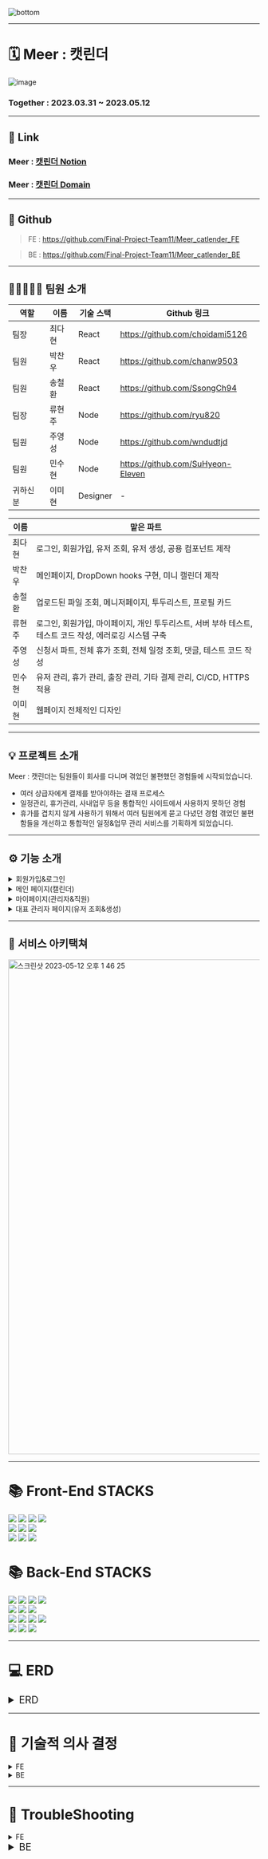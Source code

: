 ![bottom](https://github.com/Final-Project-Team11/Meer_catlender_FE/assets/124993422/c7aac152-34cd-40f2-ac32-2528b76f06c5)

---
# 🗓️ Meer : 캣린더
![image](https://github.com/Final-Project-Team11/Meer_catlender_FE/assets/124577334/eb462824-687b-485c-9223-0399ef3c82a4)

### Together : 2023.03.31 ~ 2023.05.12

---
## 🔗 Link

### Meer : [캣린더 Notion](https://magical-puppy-b7f.notion.site/Final_Project_Team11-Meer-71cb657348d24b188150a5e12df42b86)
### Meer : [캣린더 Domain](https://meercatlendar.store)
---
## 🔗  Github

> FE : https://github.com/Final-Project-Team11/Meer_catlender_FE 

> BE : https://github.com/Final-Project-Team11/Meer_catlender_BE

---

## 🙋🏼‍♀️🙋🏼 팀원 소개 


| 역할 | 이름   | 기술 스택 |  Github 링크              |
| --- | ------ | --------- | ------------------------ |
| 팀장 | 최다현 | React     |  https://github.com/choidami5126 |
| 팀원 | 박찬우 | React     |  https://github.com/chanw9503 |
| 팀원 | 송철환 | React     |  https://github.com/SsongCh94 |
| 팀장 | 류현주 | Node      |  https://github.com/ryu820 |
| 팀원 | 주영성 | Node      |  https://github.com/wndudtjd |
| 팀원 | 민수현 | Node      |  https://github.com/SuHyeon-Eleven |
| 귀하신 분 | 이미현 | Designer   | -                        |

| 이름 | 맡은 파트 |
| --- | --------- |
| 최다현 | 로그인, 회원가입, 유저 조회, 유저 생성, 공용 컴포넌트 제작 |
| 박찬우 | 메인페이지, DropDown hooks 구현, 미니 캘린더 제작 |
| 송철환 | 업로드된 파일 조회, 메니저페이지, 투두리스트, 프로필 카드 |
| 류현주 | 로그인, 회원가입, 마이페이지, 개인 투두리스트, 서버 부하 테스트, 테스트 코드 작성, 에러로깅 시스템 구축 |
| 주영성 | 신청서 파트, 전체 휴가 조회, 전체 일정 조회, 댓글, 테스트 코드 작성 |
| 민수현 | 유저 관리, 휴가 관리, 출장 관리, 기타 결제 관리, CI/CD, HTTPS적용 |
| 이미현 | 웹페이지 전체적인 디자인 |

---

## 💡 프로젝트 소개 
Meer : 캣린더는 팀원들이 회사를 다니며 겪었던 불편했던 경험들에 시작되었습니다.

- 여러 상급자에게 결제를 받아야하는 결재 프로세스
- 일정관리, 휴가관리, 사내업무 등을 통합적인 사이트에서 사용하지 못하던 경험
- 휴가를 겹치지 않게 사용하기 위해서 여러 팀원에게 묻고 다녔던 경험
겪었던 불편함들을 개선하고 통합적인 일정&업무 관리 서비스를 기획하게 되었습니다.

---

## ⚙️ 기능 소개

<details>
<summary>회원가입&로그인</summary>

- 회원가입은 `대표 관리자`만 가능합니다.
  
- 대표 관리자는 회원가입 후 좌측 상단 카트 박스에 `유저 관리`를 통해 유저 조회&생성 페이지로 이동하여 `기존 유저를 조회` 하거나 `신규 유저를 생성`할 수 있습니다.
  
- 신규 유저 생성 시 비밀번호는 아이디와 같으며, `최초 로그인 시 변경`합니다.
</details>

<details>
<summary>메인 페이지(캘린더)</summary>

- 우측 상단 `Change Icon`을 통해 `일정 ←→ 휴가 탭`을 변경할 수 있습니다.
  
- 캘린더를 `클릭, 드래그` 하여 일정, 휴가를 생성할 수 있습니다.
  
- 일정 탭에서는 `회의, 이벤트, 출장, 미팅` ****중 선택하여 작성합니다.
  
- 파일을 첨부하거나, 팀원을 멘션할 수 있습니다.
  
- 우측 상단 드롭다운을 통해 `문서류(보고서, 회의록, 결제요청서)`를 작성할 수 있습니다.
  
- 휴가 탭에서는 `휴가, 반차, 연차, 병가`를 선택하여 작성할 수 있습니다.
  
- 좌측 Todo 보드를 통해 내 업무 리스트들을 작성하고, 확인할 수 있습니다.
  
  - **(마이페이지와 연동됩니다.)**
  
- 프로필 카드의 `수정 아이콘`을 통해, 유저의 정보를 수정할 수 있습니다.
  
</details>
  
 <details>
<summary>마이페이지(관리자&직원)</summary> 

- 프로필 카드의 기능은 메인 페이지와 동일합니다.
   
- Todo 리스트의 기능은 메인 페이지와 동일합니다.
   
- 상단 미니 캘린더로 `금주의 일정을 확인`할 수 있고 클릭 시 메인 페이지로 이동합니다.
   
- 좌측 하단 내가 올린 최근 휴가의 `승인, 반려, 대기중` 상태에 따라 아이콘이 변경됩니다.

- **언급된 일정** : 내가 멘션된 일정 리스트를 볼 수 있습니다.(관리자의 경우 모든 일정에 태그 됩니다.)
   
- **보고서** : 팀내에 작성된 보고서 리스트를 볼 수 있습니다.
  - 클릭 시 상세 내용 확인이 가능합니다.
   
- **출장관련/내가 올린 결재** : 
  1. `관리자` 직원이 올린 출장 일정을 확인하고 승인/반려 합니다.
  2. `직원` 내가 올린 결재 리스트와 승인/반려 상태를 확인할 수 있습니다.
   
- 휴가 요청 : 
  1. `관리자`의 경우에만 표출 됩니다. 팀원이 올린 휴가에 대해서 승인/반려 할 수 있습니다.
   
- **회의록, 보고서** : 팀내에 작성된 회의록과 보고서 리스트를 볼 수 있습니다.
  - 클릭 시 상세 내용 확인이 가능합니다
   
- **결재요청/ 내가 올린 파일** : 
  1. `관리자`직원이 올린 결재요청을 확인하고 승인/반려 할 수 있습니다. 
  2. `직원` 팀내에 내가 올린 파일 리스트를 볼 수 있습니다.
   
  </details>

 <details>
<summary>대표 관리자 페이지(유저 조회&생성)</summary> 

- 전체 유저를 조회할 수 있고, `팀별로 필터링, 이름으로 특정 유저를 검색`할 수 있습니다.
     
- 특정 유저 클릭 시 `상세 정보를 조회`할 수 있습니다
     
- 상세 조회 중 유저의 정보를 `수정, 삭제`할 수 있습니다.
     
- 신규 유저 계정을 `생성`할 수 있습니다.
 </details>
  
---
  
## 🧩 서비스 아키택쳐

<img width="992" alt="스크린샷 2023-05-12 오후 1 46 25" src="https://github.com/Final-Project-Team11/Meer_catlender_BE/assets/70690690/1125a232-e058-45c5-80b0-167642138016">

---


<div align=left><h1>📚 Front-End STACKS</h1></div>
<div align=left> 
  <img src="https://img.shields.io/badge/typescript-3178C6?style=for-the-badge&logo=typescript&logoColor=white">
  <img src="https://img.shields.io/badge/axios-5A29E4?style=for-the-badge&logo=axios&logoColor=white">
  <img src="https://img.shields.io/badge/react-61DAFB?style=for-the-badge&logo=react&logoColor=white">
  <img src="https://img.shields.io/badge/vercel-000000?style=for-the-badge&logo=vercel&logoColor=white">
  <br>
  
  <img src="https://img.shields.io/badge/react query-FF4154?style=for-the-badge&logo=react query&logoColor=white">
  <img src="https://img.shields.io/badge/styled components-DB7093?style=for-the-badge&logo=styled components&logoColor=white">
  <img src="https://img.shields.io/badge/react hook form-EC5990?style=for-the-badge&logo=react hook form&logoColor=white">
  <br>
  
  <img src="https://img.shields.io/badge/react router-CA4245?style=for-the-badge&logo=react router&logoColor=white">
  <img src="https://img.shields.io/badge/recoil-000000?style=for-the-badge&logo=recoli&logoColor=white">
  <img src="https://img.shields.io/badge/toast ui calendar-FF6618?style=for-the-badge&logo=toast ui calendar&logoColor=white">
</div>

<div align=left><h1>📚 Back-End STACKS</h1></div>
<div align=left> 
  <img src="https://img.shields.io/badge/javascript-F7DF1E?style=for-the-badge&logo=javascript&logoColor=white">
  <img src="https://img.shields.io/badge/node.js-339933?style=for-the-badge&logo=node.js&logoColor=white">
  <img src="https://img.shields.io/badge/amazon ec2-FF9900?style=for-the-badge&logo=amazon ec2&logoColor=white">
  <img src="https://img.shields.io/badge/pm2-2B037A?style=for-the-badge&logo=pm2&logoColor=white">
  <br>
  
  <img src="https://img.shields.io/badge/json web tokens-000000?style=for-the-badge&logo=json web tokens&logoColor=white">
  <img src="https://img.shields.io/badge/sequelize-52B0E7?style=for-the-badge&logo=sequelize&logoColor=white">
  <img src="https://img.shields.io/badge/jest-C21325?style=for-the-badge&logo=jest&logoColor=white">
  <br>
  
  <img src="https://img.shields.io/badge/express-000000?style=for-the-badge&logo=express&logoColor=white">
  <img src="https://img.shields.io/badge/github actions-2088FF?style=for-the-badge&logo=github actions&logoColor=white">
  <img src="https://img.shields.io/badge/multer-F46519?style=for-the-badge&logo=multer&logoColor=white">
  <img src="https://img.shields.io/badge/amazon rds-527FFF?style=for-the-badge&logo=amazon rds&logoColor=white">
  <br>
  
  <img src="https://img.shields.io/badge/slack-4A154B?style=for-the-badge&logo=slack&logoColor=white">
  <img src="https://img.shields.io/badge/mysql-4479A1?style=for-the-badge&logo=mysql&logoColor=white">
  <img src="https://img.shields.io/badge/amazon s3-569A31?style=for-the-badge&logo=amazon s3&logoColor=white">
</div>

---

# 💻 ERD
<details>
<summary style="font-size: 20px;">ERD</summary>

![drawSQL-final-export-2023-05-05](https://github.com/Final-Project-Team11/Meer_catlender_BE/assets/70690690/0592d0d4-6398-4ece-be27-bf444222b154)
  
</details>

---

# 🧠 기술적 의사 결정
 <details>
<summary>FE</summary> 
  
  
<details>
<summary>TypeScript</summary> 
  
1. JavaScript는 모든 타입을 받을 수 있어 비교적 빠른 작업이 가능하지만, 가독성과 유지 보수 측면에서 단점이 존재
  
2. TypeScript는 JavaScript의 상위 집합 언어로, 정적 타입 검사와 코드 어시스트 기능 등을 제공하여 코드의 안정성과 가독성을 높여주는 장점을 가짐
    - TypeScript의 정적 타입 검사로 인해 코드가 더 안정적이며, 개발자들이 이해하기 쉬운 코드 작성 가능
  
3. TypeScript는 컴파일 타임에 오류를 잡을 수 있어서 런타임에 발생하는 오류를 미리 방지 가능
    - 컴파일 과정에서 발견되는 오류들로 인해 실행 전에 수정 가능하며, 런타임 오류 발생 확률 감소
  
4. TypeScript는 ES6 이상의 기능을 지원하므로 현재 수요되는 모던한 개발에 적합
    - 최신 JavaScript 기능과 함께 사용 가능하며, 더 나은 개발 경험 제공
  
5. 현재 취업 시장에서는 TypeScript 경험자에 대한 수요가 많으며, TypeScript를 경험하고 익히는 것은 취업 시장에서의 경쟁력을 높이는 데 도움이 될 것으로 예상됨
    - 기업들이 프로젝트의 안정성과 유지 보수를 위해 TypeScript를 선호하고, TypeScript에 익숙한 개발자들을 찾기 때문
  
6. TypeScript는 큰 프로젝트와 협업 시 효과적
    - 정적 타입으로 인해 프로젝트 규모가 커지거나 여러 개발자들과 협업할 때 유리함
    - 코드의 의도와 구조를 명확하게 표현하여 다른 개발자들이 이해하기 쉽게 함
  
7. TypeScript는 커뮤니티 지원이 강함
    - 많은 개발자들이 사용하고 지원하므로, 문제 해결이나 새로운 정보를 얻기 쉬움
        - 많은 라이브러리들이 TypeScript 지원을 제공하며, 타입 정의 파일이 다양하게 존재함
  
</details>
  
  
<details>
<summary>tanstack@react-query</summary> 
    
 1. 데이터 동기화 및 배경 업데이트
     - 데이터를 자동으로 동기화하고 배경에서 업데이트할 수 있습니다. 이를 통해 항상 최신 상태의 데이터를 보여줄 수 있습니다.
  
 2. 쿼리 결과 캐싱 및 공유
     - 동일한 쿼리를 여러 컴포넌트에서 사용할 때, 캐시된 결과를 자동으로 공유하여 중복 요청을 방지하고 성능을 향상시킬 수 있습니다.
  
 3. 복잡한 로딩 상태 처리 간소화
     - React Query는 로딩, 에러, 데이터 상태를 쉽게 관리할 수 있는 훅을 제공하여 복잡한 상태 처리를 간소화합니다.
  
 4. 쿼리 반복 및 자동화
     - 쿼리를 자동으로 반복하거나, 원하는 시점에 재요청할 수 있어서 사용자가 새로고침 없이 새로운 데이터를 확인할 수 있습니다.
  
 5. 데이터 패치 및 최적화
     - 데이터를 서버에서 패치한 후, 캐시를 최적화하고 관련 쿼리를 무효화하여 변경된 데이터를 반영할 수 있습니다.
  
 6. 지연 로딩 및 무한 스크롤 지원
     - React Query를 이용해 지연 로딩과 무한 스크롤 기능을 손쉽게 구현할 수 있습니다.
  
 7. 서버에서의 에러 처리
     - 서버에서 발생한 에러를 쉽게 처리할 수 있으며, 에러를 사용자에게 친절하게 전달할 수 있습니다.
  
 8. 개발자도구 지원
     - React Query Devtools 를 사용하면 쿼리와 캐시의 상태를 실시간으로 확인할 수 있어서, 문제를 파악하고 디버깅하기에 용이합니다.
     - 데브툴즈를 통해 쿼리를 강제로 리패치하거나, 캐시를 삭제하거나, 로딩 상태를 유지하며 다양한 상태를 미리 체크할 수 있습니다.
 </details>
   
 <details>
<summary>Recoil</summary> 
   
 - 기존에 React-Query만을 사용하여 데이터를 관리하고 있었습니다.
   - 그러나 **A작업에서는 B데이터의 일부분만 필요한 경우**가 있어서,각각의 쿼리를 사용하여 데이터를 불러오는 것이 번거로웠습니다.
   - 이로 인해 **전역 상태 관리를 도입하여 API 호출 비용을 절감**할 수 있다는 아이디어가 제시되었습니다.
 
 - Redux와 Recoil 중에서 선택을 고민하다가, 기술 매니저님들의 의견과 프로젝트 아키텍쳐를 고려하여 **Recoil**을 도입하기로 결정했습니다.
   - **프로젝트에서 관리해야 할 전역 데이터가 많지 않아서** Redux보다는 상대적으로 가볍고,
     공식문서가 한글화가 잘 되어 있어서 새로운 스택을 접하는 것이 용이할 것으로 판단했습니다.
     또한, 팀원 모두 Redux를 사용해 본 경험이 있어서 새로운 스택을 도입하는 것에 대한 의견 수렴이 가능했습니다.
 </details>
  
 <details>
<summary>TOAST UI CALENDAR</summary> 
     
<details>
<summary>Custom 제작 vs library 제작 비교</summary> 
  
 1. Calendar 사용에 있어서 library vs Custom 비교해보기 
  
- Library를 사용했을 때 필요사항

- [x]  라이브러리를 쓸 수 있는지?

- [x]  라이브러리가 내가 원하는데로 열리는지?

- [x]  Custom으로 CSS 변경이 되는지?

- [x]  서버와 연동해서 데이터를 주고받고 할 수 있는지?

- [x]  기존에 와이어프레임에서 디자인 한 내용이 적용 되는지?

- Custom 했을 때 필요사항

- [x]  달력의 기능을 낼 수 있는지?

- [x]  원하는 기능을 적용할 수 있는지?

- [ ]  기간내에 모든 기능을 적용할 수 있는지?(애매)

- [ ]  Library보다 더 나은 기능을 만들 수 있는지? (애매)

**※ 달력부분은 이번 프로젝트내에 있어 핵심기능이기 때문에**
        
**더 나은 서비스 제공을 위해 library를 사용할 예정**
        
 </details>

### TOAST UI CALENDAR 선정 이유
    
- 무료 및 오픈 소스 :
   “Toast UI Calendar”는 무료이면서 오픈소스 라이센스를 가지고 있어서 자유롭게 사용하고 수정 가능
   
- 다양한 확장 기능 :
   - "Toast UI Calendar"는 다양한 확장 기능을 제공하여 개발자가 쉽게 캘린더를 확장하고 커스터마이징 가능
   - 주간/월간/연간 등 다양한 뷰 모드, 드래그 앤 드롭을 통한 이벤트 이동 및 크기 조절  등의 기능을 제공
   
- 사용성
   - "Toast UI Calendar"는 사용자 친화적인 인터페이스와 직관적인 사용성을 제공
   - 쉽게 이벤트를 추가, 수정, 삭제할 수 있고, 다양한 일정을 시간대별로 표시하고 관리 가능
   
- 유연한 커스터마이징:
   - "Toast UI Calendar"는 날짜와 시간에 대한 포맷, 이벤트의 색상 및 아이콘 등을 커스터마이징
   - 디자인 요구사항에 맞게 캘린더를 변경 가능
   
- 기간내 완성도 :
   - 기간내에 Custom 제작과 libaray 사용을 고려 했을때 더 나은 방향으로 선택
   
 </details>
   <details>
<summary>Vercel</summary> 
     
- 빠른 배포 : Vercel은 글로벌 CDN(Content Delivery NetWork)을 사용하여 전 세계적으로 빠른 속도로 배포 속도로 배포 할 수 있습니다.
     
- 무료 SSL(https:) 인증서 : Vercel  무료 SSL 인증서를 제공하고 있습니다.
     
- CI/CD 지원 : Vercel은 Github과 같은 버전 관리 시스템과 통합하여 자동화된 CI/CD 를 지원합니다.
     
- 무료 호스팅 : Vercel은 매우 높은 수준의 무료 호스팅을 제공합니다.
  
- Vercel은 React로 구축된 웹사이트나 애플리케이션을 배포하고 관리하기에 이상적인 플랫폼
     
 </details>
   
<details>
<summary>React-Hook-Form</summary> 
       
- 특정 페이지들에서 Input 태그를 자주 사용하고 있는데, Commom-Component를 구축하여 사용하고, 컴포넌트를 분리해도 코드 간소화에 한계를 느껴 도입하게 되었습니다.

- 도입하면서 현재까지 얻은 이점은 다음과 같습니다.

1. **state 관리가 필요 없어졌습니다.** 이전에는 각각의 Input 태그에 대해 state를 정의하고, onChange 이벤트 핸들러를 작성하여 값을 업데이트 해주는 작업이 필요했습니다.
       React-Hook-Form을 도입 하면서 이 작업들이 필요 없어졌습니다.

2. Input 태그마다 고정적으로 사용되던 value와 onChange가 빠지면서 **Input 태그마다 코드가 2줄씩 감소하였습니다.**
       
3. **내장 함수를 통해** 유효성 검사, 필드의 값 추출 등 유용한 기능을 사용할 수 있습니다.
       이는 기존에는 각각의 Input 태그에 대해 별도로 구현해야 했던 기능이었습니다.
       또한, 추가적으로 사용 가능한 기능들이 있는지 파악하고 있습니다.
       
4. React-Hook_Form를 사용함으로서 **비제어 컴포넌트**를 다루게 되는데 이때 입력 필드의 상태를 State에 저장하지 않고
       React-Hook-Form이 내부적으로 유지함으로 입력필드가 변경되어도, State가 업데이트 되지 않아 **리렌더링을 줄일 수 있습니다.**
 </details>
</details>


<details>
<summary>BE</summary>	

<details>
<summary>express</summary>	
	
- 정해진 기간안에 기능 개발을 위해 빠르고 유연성이 높은 express를 사용하게 되었습니다.
- 미들웨어 구조를 사용하여 필요한 기능만 선택적으로 사용할 수 있어 가볍고 유연한 특징을 갖고 있습니다. 
	이를 통해 개발자는 웹 애플리케이션을 더욱 쉽게 개발하고, 필요한 기능을 자유롭게 조합하여 사용할 수 있습니다. 
	또한 Express는 간단하고 빠른 개발을 위해 필요한 다양한 기능과 구조를 제공하며, 이를 활용하여 생산성을 높일 수 있습니다.
</details>

<details>
<summary>Sequelize</summary>
	
- Sequelize는 Node.js에서 사용할 수 있는 ORM(Object-Relational Mapping) 중 하나입니다. 
	Sequelize를 사용하면 SQL 데이터베이스와 JavaScript 객체 간의 변환을 자동화할 수 있으며, PostgreSQL, MySQL, SQLite, MSSQL 등 다양한 데이터베이스를 지원합니다. 
	Sequelize는 강력한 기능과 높은 수준의 유연성을 제공하며 Promise와 async/await 패턴을 지원하여 비동기 처리를 간편하게 할 수 있습니다. 
	Sequelize는 대규모 개발자 커뮤니티가 존재하며, 많은 사용자들이 지속적으로 업데이트하고 개선하고 있습니다.
    	이를 통해 데이터베이스 쿼리 작성을 간소화하고, 코드의 가독성과 유지보수성을 높일 수 있습니다. 
</details>

	
<details>
<summary>EC2</summary>
	
- EC2는 가상 머신 인스턴스를 제공하여 다양한 운영 체제와 애플리케이션을 지원하며, 
	보안 기능, 스케일링 기능, 통합 기능 등을 제공하여 유연하고 확장성 있는 클라우드 서비스를 제공합니다. 
	특히, AWS의 다양한 서비스와 통합되어 있어 다양한 어플리케이션 아키텍처를 구축할 수 있으며, 에코시스템과 커뮤니티가 성숙하여 지원과 협업이 용이합니다.
</details>

<details>
<summary>RDS</summary>
	
- EC2로 데이터베이스 서버를 직접 관리시 설정, 패치, 백업 등의 관리 작업이 번거롭고 안정성을 보장하기 어렵습니다. 
	반면, RDS는 콘솔이나 API를 통해 쉽게 백업과 복구를 할 수 있으며 인스턴스 크기를 쉽게 조정하며 클릭 한 번으로 높은 가용성 확보할 수 있습니다.
	이러한 장점들을 통해 데이터베이스 도입 및 관리 시간과 노력을 줄여줍니다.
</details>
	

<details>
<summary>S3 / S3-bucket</summary>
	
- S3 (Simple Storage Service)은 AWS에서 제공하는 객체 스토리지 서비스로, 안정성, 확장성, 비용 효율성, 보안성, 유연성 등 다양한 용도를 제공합니다.
	S3는 데이터를 안전하게 저장하고 필요한 만큼 데이터를 저장할 수 있으며, 비용을 절감할 수 있습니다. 또한, 다양한 용도로 사용할 수 있어 유연성이 높으며,
	업계 최고 수준의 내구성을 제공하여 데이터 손실의 위험이 거의 없습니다.
</details>

<details>
<summary>MySQL</summary>
	
- MySQL은 관계형 데이터베이스로 복잡한 데이터 구조를 가진 프로젝트에 접합합니다. 
	저희의 프로젝트는 데이터 구조가 복잡하고 테이블간의 관계성이 중요해서 MySQL을 선택하게 되었습니다. 
	MySQL은 테이블 간의 관계를 효율적으로 나타내어 데이터 조작을 용이하게 하며 SQL 언어를 사용하여 데이터를 쉽게 검색하고 관리할 수 있습니다. 
</details>    

<details>
<summary>Jest</summary>
	
- Jest는 자바스크립트 코드를 테스트하기 위한 강력한 프레임워크로, 다양한 장점을 가지고 있습니다. 
	첫째, 간단한 설정만으로도 쉽게 테스트 환경을 구성할 수 있습니다. 
	둘째, 코드 커버리지 측정, 스냅샷 테스트, 모킹, 비동기 코드 테스트 등 다양한 기능을 제공합니다. 
	셋째, Facebook에서 개발하고 관리하는 프로젝트로 널리 사용되며, 다양한 커뮤니티에서 지원하고 있어서 문제 발생 시 대처하기가 쉽습니다. 
	** 넷째, 병렬로 테스트를 실행하여 실행 속도가 빠르며, 코드 변경에 대한 피드백을 빠르게 받을 수 있습니다.
	** 다섯째, 테스트 결과를 직관적으로 파악할 수 있는 기능을 제공하여 사용성이 좋습니다. 
	이전에는 여러 테스트 라이브러리를 조합해서 사용하는 번거로움이 있었지만, Jest를 사용하면 이러한 문제점을 간편하게 해결할 수 있습니다.
</details> 
	
<details>
<summary>GitHub Action</summary>
	
- 깃허브액션은 깃허브와 긴밀하게 통합되어 있어 깃허브 리포지토리에서 CI/CD 파이프라인을 구성하고 실행할 수 있으며, 
	다양한 빌드 및 배포 옵션을 제공하고 높은 확장성을 가지며 무료로 제공됩니다. 
	또한, 많은 개발자들이 사용하고 있어 다양한 템플릿 및 예제 코드가 공유되어 있어 새로운 프로젝트를 시작할 때 편리하게 활용할 수 있습니다.

</details> 

<details>
<summary>Slack Webhook</summary>	
	
- 에러 로그 확인의 불편함이 있었습니다. 
	기존 사용하던 pm2 log, winston 은 로그를 실시간으로 확인하기 어려웠고, 팀원들이 수동으로 로그를 확인해야 했기 때문에 불편하고 시간이 많이 소요되었습니다.
	이러한 기존 방식의 불편함을 개선하고자 Slack Webhook으로 알림 기능을 도입하였습니다. 
	팀원들이 실시간으로 에러 알림을 받을 수 있게 함으로써, 문제 상황을 즉시 인지하고 빠르게 원인을 파악할 수 있게되었고. 
	발생한 이슈에 대해 신속하게 대응할 수 있어 개발 및 유지보수 과정에서 시간과 노력을 절약할 수 있게 되었습니다.
	
</details> 	
</details>

---

# 🔫  TroubleShooting

<details>
<summary>FE</summary>	

<details>
<summary>이벤트 버블링</summary>		
	
<aside>
	    
## 💡 문제 인식
    
- 모달을 띄운 뒤, 모달 내부의 닫기 버튼이나 모달의 백그라운드를 누르면 모달이 닫히게 closeModal 함수를 등록해주었는데, 모달이 닫히지 않음.
- 아래는 문제의 코드. closeModal 함수가 modal을 닫게하는 기능을 하고, 백그라운드와 닫기 버튼에 함수를 등록하였지만 동작안함.
- code(문제가 발생한 곳)
            
```tsx
    return (
       <UI.StUploadedFileBlock key={file.eventId} onClick={modalOpenHandler}> // modal 내에서 click 이벤트 발생시, 해당위치의 click 이벤트도 발생
            {modalOpen && (
            	<Modal closeModal={closeModal}>
            	<UploadedDetail
            		 data={data}
            		 isLoading={isLoading}
            		 type={type}
            		 closeModal={closeModal}
            	/>
            	</Modal>
            	)}
                <UI.StNameDateBlock>
                    <UI.StContentSpan>😵‍💫 | {file.userName}</UI.StContentSpan>
                    UI.StDateSpan className="date"> {file.enrollDay}</UI.StDateSpan>
                    </UI.StNameDateBlock>
                    <UI.StContentSpan>📎 | {file.fileName}</UI.StContentSpan>
               </UI.StUploadedFileBlock>
    );
```
            
- Modal Open/Close 관련 코드
	1. `closeModal`, `Modal` 나오는 조건
                
 ```tsx
    const closeModal = () => {
    setModalOpen(false);
    console.log('test');
    };
                
    {modalOpen && (
          <Modal closeModal={closeModal}>
          <UploadedDetail
                data={data}
                isLoading={isLoading}
                type={type}
                closeModal={closeModal}
           />
           </Modal>
    )}
 ```
                
            
 2. `Modal` 컴포넌트내에서  백그라운드 클릭 시 `closeModal()` 호출
            
 ```tsx
    <StModalBackground
          background={background}
          onClick={() => closeModal()}
    ></StModalBackground>
 ```
            
 - `Modal` 은 `UploadedDetail` 을 `children`으로 받아서 모달에서 보여준다.
 - `UploadedDetail`에서 `props`로 `closeModal`을 받아서 `button` 의 `onClick`에 넣어주었다.
	    
 </aside>
    
---	
	
 <aside>  
	 
 ## 🚫 문제 분석
    
 - Modal의 Open/Close 관련된 내용에 Log를 찍어 전반적인 흐름 파악
	 - **closeModal**에 **console.log**(’test’) 를 넣어줘서, closeModal이 실행된다면 콘솔에서 확인할 수 있게 세팅했다.
 - 문제가 되는 부분 분석
	 - `onMouseClick()`(백그라운트 클릭)으로 인한 `closeModal` 시 정상 작동 확인
	 - `button` 으로 인한 `closeModal()` 시, `modalOpen` `State` 값이 변경되지 않아, `Modal`이 `Close` 되지 않는 현상 파악
	 - 실제적으로 `button`으로 `Click`으로 `closeModal()`을 해서 `State`의 변화를 일으켰지만, **부모**에 있는 `onClick()`이 실행되서
	 `closeModal()`이 재호출되 `State` 값이 안바뀐것처럼 보이는 문제 발견
 </aside>
    
---
	
 <aside>
	 
 ## ⚙ 시도
    
 - closeModal을 실행시키는 이벤트를 onClick이 아닌 onMouseDown 으로 바꿔봄
	 - closeModal이 실행되고, setModalOpen(false)도 실행되며 모달이 정상적으로 닫힘.
        
 - onClick 시, 왜 부모에 있는 Click 이벤트가 작동하는지에 대한 원인파악
	 - 이벤트 버블링 분석
 </aside>
   
---
	
<aside>
	
## 🛠 해결
	
이벤트 버블링 - Event Bubbling
   
이벤트 버블링은 특정 화면 요소에서 이벤트가 발생했을 때 해당 이벤트가 더 상위의 화면 요소들로 전달되어 가는 특성을 의미한다.
    
![https://user-images.githubusercontent.com/122278657/233428841-b58f5dc6-1aa2-4fce-9b70-4a3e3cbb3c4f.png](https://user-images.githubusercontent.com/122278657/233428841-b58f5dc6-1aa2-4fce-9b70-4a3e3cbb3c4f.png)
    
해결 코드 1
    
    - `stopPropagation()` 메서드로 이벤트의 전파를 방지한다.
    
    ```jsx
    const closeModal = (event) => {
    event.stopPropagation(); //stopPropagation()을 사용해 버블링 방지 
    setModalOpen(false);
    };
    ```
    
    해결 코드 2
    
    - `Modal` 은 `StUploadedFileBlock` 안에 들어가 있을 필요가 없으니 따로 빼준다.
    - 더이상 `StUploadedFileBlock`는 `Modal`의 상위태그가 아니기 때문에 이벤트 전파가 일어나지 않는다.
    
    ```tsx
    return (
          <UI.StUploadedFileBlock key={file.eventId} onClick={modalOpenHandler}>
            <UI.StNameDateBlock>
              <UI.StContentSpan>😵‍💫 | {file.userName}</UI.StContentSpan>
              <UI.StDateSpan className="date"> {file.enrollDay}</UI.StDateSpan>
            </UI.StNameDateBlock>
            <UI.StContentSpan>📎 | {file.fileName}</UI.StContentSpan>
          </UI.StUploadedFileBlock>
    		{modalOpen && (
            <Modal closeModal={closeModal}>
              <UploadedDetail
                data={data}
                isLoading={isLoading}
                type={type}
                closeModal={closeModal}
    	        />
            </Modal>
          )}
      );
    ```
    
    </aside>
    
---	
	    
## ❓ 궁금했던 부분
<aside>
'useEffect`로 `modalOpen state`가 바뀔 시 상태값을 `Log`로 찍었는데,  상태변화 (false→true→false) 가 찍혀야 되지않나?
    
    답 :
     `setState`는 비동기 함수이기 때문에 `state`의 변화는 렌더링이 일어난 이후에 바뀌게 된다. 현재 상황은 렌더링 되기전에 일어나는 상황이기 때문에, `state`상태 변화는 버블링의 마지막 부분인
    `true` 값이 되는것이고 `useEffect`는 상태값이 변화가 일어나지 않아 `Log`가 남지 않았다. 
    
    `button 에서 onClick 이벤트 발생` → `콘솔에 ‘test’ 출력` → `상위 div로 onClick 이벤트 전달, 동작` → 
    `button의 onClick이벤트인 closeModal이 비동기로 동작` → `상위 div의 openModal도 비동기로 동작` → `비동기로 실행된 결과값인 true만 돌아오게됨.`
    
    - modalOpen 의 상태 업데이트가 일어나기 전에 비동기로 false로 만들고 다시 true로 만들어서 내보냈으니 true인 결과만 보게 된다.
</aside>

</details>
   
	
<details>
<summary>onClick이벤트와 onMouseDown이벤트, onBlur이벤트</summary>	
	
<aside>
	
## 💡 문제 인식
    
- **조건**
	- `todo 탭`에서 `category`, `todo` 를 추가하기 위해서 `+` 버튼을 누르면 `input`이 생긴다.
        - `input`에 내용물이 있을 때 `+` 버튼을 누르면 `input`의 내용이 `category` 또는 `todo`에 저장된다.
        - `input`에서 `focus`가 사라질 시 `input`은 사라져야 한다.
- **문제**
        - `input`이 열려있을 때 `+` 버튼을 누르면 `input`이 닫혔다가 곧바로 다시 열린다.
- 코드

 ```tsx
       const categoryPlusHandler = () => {
        // input이 닫혀있다면 열림
        if (openCategoryInput === false) {
             setOpenCategoryInput(true);
             console.log('열렸다');
           }
       // 인풋이 열려있고, input이 비어있지 않다면 post 동작, input 비움
        else if (openCategoryInput && categoryState.length !== 0) {
            setCategoryState('');
            setOpenCategoryInput(false);
            console.log('닫히냐?');
          }
       // 인풋이 열려있지만, 비어있다면 인풋 닫음
       else {
      setOpenCategoryInput(false);
      console.log('닫혀라');
    }
   };
 ```
        
```tsx
// 인풋에서 포커스 사라지면 input 닫힘
    const blurHandler = () => {
      setValue('');
      console.log('블러');
      inputHandler(false);
   };
        
    return (
     <UI.StCategoryInputBlock>
     <UI.StCircleBlock />
     <UI.StCategoryInput
          ref={inputRef}
          type="text"
          maxLength={10}
          value={value}
          onChange={onChange}
          onKeyPress={handleKeyPress}
          onBlur={blurHandler}
     />
     </UI.StCategoryInputBlock>
  );
 ```
        
</aside>

---
	
<aside>
	
## 🚫 시도, 문제 원인
    
- 시도
        - `input`을 열고 닫는 `state`를 콘솔로 찍어보니, `input`이 열려있을 때 `+` 버튼을 누르면 `false`가 되며 `‘블러’` 가 찍히고, 곧바로 다시 `true`가 되며 `'열렸다'`가 찍히는걸 볼 수 있었다.
- 문제 원인
        - 콘솔을 찍힌걸 보면 `blurHandler`가 먼저 발동해서 `input`을 닫고, 그 뒤 `onClick`이 발동하며 `input`이 닫혀있으니 다시 열어버린 걸 볼 수 있다.
</aside>

---
	
<aside>
	
## 🛠 해결
    
- `onClick`으로 등록되어있던 `+` 버튼의 기능을 `onMouseDown` 으로 바꿔주었다.
        
`<UI.StPlusSpan *onMouseDown*={clickFn}>+</UI.StPlusSpan>`
        
</aside>

---
	
<aside>
	
## ❗ 알게 된 점
    
 ### `onBlur` 이벤트와 `onClick`이벤트, `mousedown`, `mouseup` 이벤트
    
- **onBlur**
	- `onBlur` 이벤트는 어떠한 요소가 `focus` 를 잃을 때 발동한다. 마우스를 클릭하든 탭을 누르든 `focus`만 잃으면 그 순간 바로 발동한다.
- **onClick**
        - `onClick` 이벤트는 `mousedown` 이벤트와 `mouseup` 이벤트를 합친 이벤트의 형태로, `onClick` 이벤트가 적용된 요소의 위에서 마우스를 누르는 것과 떼는 것이 이루어 져야 발동하는 이벤트이다.
- **mousedown**
        - `mousedown` 이벤트가 등록된 요소의 위에서 마우스를 누르면 발동하는 이벤트. 드래그 앤 드롭, 마우스 상호작용 추적 기능을 위해 이용되는 경우가 많으며, 마우스를 떼는것에 대한 조건은 없다.
- **mouseup**
        - `mouseup` 이벤트가 등록된 요소 위에서 커서를 떼기만 하면 될 것 같지만, 아니다.
        - `onClick`과 같이 요소 위에서 마우스를 누르고, 떼는 동작을 해야한다.
        - 다른 위치에서 클릭을 하고, 클릭을 유지한 상태에서 `mouseup` 이벤트가 등록된 요소에 커서를 위치시키고 마우스를 떼도 `mouseup` 이벤트는 발생하지 않는다.
        - 드래그 앤 드롭 기능등을 이용할 때 `mousedown` 이벤트와 함께 사용한다.
</aside>

---
	
<aside>
	
## 👍 배운 점
    
## `mousedown` 이벤트는 `onBlur` 이벤트보다 우선순위를 가진다.
    
- `onBlur` 이벤트는 `focus`가 사라지는 순간에 동작한다.
- `focus`가 사라지는 이유는 마우스가 클릭되었기 때문이다.
- 위와 같은 인과관계를 볼 때 `mousedown` 이벤트는 `onBlur` 이벤트보다 우선순위를 가지게된다.
    
## `onClick` 이벤트의 발생 시점
    
- `onClick` 이벤트는 `mousedown` 과 `mouseup` 이벤트의 조합이다.
- 따라서 한 요소에 세 개의 이벤트가 모두 등록되어 있다면 `mousedown` → `mouseup` → `onClick` 순으로 이벤트가 동작한다.
	
</aside>
</details>

<details>
<summary>DropDown hooks 구현하기</summary>
   
## DropDown hooks 만들기

---
	
<aside>
	
## 💡 문제 인식
    
- DropDown hooks 사용시 발생하는 문제
	
1. DropDown 사용 중, 화면을 움직이면 DropDown 위치가 변경된다.

2. DropDown 사용 중, 화면을 확대 축소하게 되면 DropDown 위치가 변경된다.

3. scroll에 따른 DropDown 위치 변경

4. Modal 창에서 DropDown, 사용 시, DropDown이 보이지 않는다.

5. DropDown이 브라우저 범위를 벗어나게 된다면 list가 보이지 않는다.

6. DropDown position값은 어떻게 설정할것인가?
	
</aside>
 
---
	
<aside>
	
## 🚫 문제 분석
	
- 브라우저의 변경에 따라 DropDown이 왜 변경되는지 확인
        - DropDown은 `position`을 `absolute` 로 사용중이기 때문에 브라우저가 변경될 때 마다 position 정보를 update 해줘야됨.
	
- Modal 창에서 DropDown 안뜨는 이유 확인
        - Modal 생성 방식 분석
        - 현재 Modal은 `position` 을 `fixed` 로 사용하고 있고 `z-index`를 `1500`을 주고 있는 상태
        - DropDown은 `position` 을 `absolute` 를 쓰고 있지만, `z-index` 값이 없기 때문에 현재는 Modal 창 뒤쪽으로 나타나고 있는 상황
        
- DropDown이 브라우저 범위를 벗어나는 문제
        - DropDown에게 position 정보를 넘겨 줄때, 브라우저의 높이값을 고려하지 않고 주었기 때문에 브라우저 범위를 벗어나게 됨
        - DropDown이 브라우저 범위를 벗어나게 될 상황에 대한 예외처리 필요
	
- DropDown position 문제
        - useRef를 사용해 내가 DropDown으로 사용할 Dom 요소에 접근해서 해당 요소의 position 값을 불러온다.
        - 값은 2가지를 가져올 것이고, input창을 감싸고있는 div 태그와 li 태그를 감싸고 있는 ul태그를 가져온다.
	
</aside>
    
---
	
<aside>
	
## ⚙ 시도한 것
    
- 브라우저의 상대좌표 / 절대좌표 구하는 방법 알아보기
	- 상대좌표 / 절대좌표
            > **screent 객체 화면 크기 구하기**
            > 
            
            screen.width : 화면(모니터 해상도)의 너비
            
            screen.availWidth : 모니터 화면의 작업 표시줄을 제외한 너비
            
            screen.height : 화면(모니터 해상도)의 높이
            
            screen.availHeight : 모니터 화면의 작업 표시줄을 제외한 높이
            
            > **브라우저 크기 구하기**
            > 
            
            브라우저 크기를 구하고 싶은 경우
            
            //실제 사용하는 브라우저 안쪽 너비
            
            document.body.offsetWidth: 이속성은 요소의 가장 바깥쪽 경계를 포함한 크기를 나타내며, 즉, 요소의 테두리(border), 패딩(padding), 스크롤바 등의 크기를 모두 포함.
            
            document.body.scrollWidth : 스크롤바를 포함한 콘텐츠의 실제 가로 크기. 즉, 화면에 보이지 않는 부분까지 모두 포함한 전체 너비
            
            document.body.clientWidth : 내부 콘텐츠의 영역의 너비를 나타내는 속성입니다. 이 속성은, 요소의 내부 콘텐츠 영역에서 스크롤바와 패딩을 제외한 실제 가로 길이를 나타내며, 즉, 스크롤바를 제외한 너비
            
            > **HTML5 표준**
            > 
            
            window.outerWidth  : 브라우저 창의 너비
            
            window.innerWidth  : 브라우저 두께를 제외한 너비
            
            window.outerHeight  *:* 브라우저 창의 높이
            
            window.innerHeight : **브라우저 두께를 제외한 높이
            
    
- 코드 분석 & 문제 접근
    
```tsx
    useEffect(() => {
        //input 태그를 감싸는 div
        const { current } = divRef;
    
        //팀목록을 li를 감싸고 있는 UI
        const ulCurrent = ulRef.current;
    
        if (current !== null && ulCurrent !== null) {
          const { top, left, height, width } = current.getBoundingClientRect();
          const absoluteTop = window.pageYOffset + current.getBoundingClientRect().top;
          const absoluteLeft = window.pageXOffset + current.getBoundingClientRect().left;
    
          //브라우저 전체 높이값보다 input을 감싸고 있는 div 태그 + UI 높이값보다 클때, UL 태그를 위로 올리기
          if (top + height + ulCurrent.getBoundingClientRect().height > window.innerHeight) {
            const ulHeight = ulCurrent.getBoundingClientRect().height;
            const newTop = absoluteTop - height - ulHeight;
            setInputPosition({ top: newTop, left: absoluteLeft, height, width });
          } else {
            setInputPosition({ top: absoluteTop, left: absoluteLeft, height, width });
          }
        }
      }, [isOpen, width]);
 ```
    
 1. 화면에 넘어갔냐 안넘어갔냐를 판별할 조건 필요.
 2. 화면이 넘어갔다면, DropList를 위로 펼쳐야됨.(가로로 펼치는경우는 못봤음)
 3. 넘어가지 않는다면, 그대로 아래로 내려오게 해야된다.
 4. 화면에서 좌측 스크롤이 있을 경우도 있으니, 좌측 스크롤을 고려해서 left를 설정한다.
 </aside>
 
---
	
 <aside>
	 
 ## 🛠 해결
    
### 1️⃣ 브라우저 크기 변경에 따른 DropDown position 값 reset 
    
### 해결 코드 
    
```tsx
    const [width, setWidth] = useState(window.innerWidth);
    
      const resizeHandler = () => {
        setWidth(window.innerWidth);
      };
    
      useEffect(() => {
        window.addEventListener('resize', resizeHandler);
    
        return () => {
          //cleanUp
          window.removeEventListener('resize', resizeHandler);
        };
      }, []);
    
    useEffect(() => {
    ...
    }, [isOpen, width]);
 ```
    
 1. addEventListener()를 통해서 ‘resize’ 크기 변화를 감지한다. 
 2. 변화값을 useState에 넣는다.
 3. useState값을 position 값을 세팅해주는 useEffect dependency array에 넣어서
 값 변경에 따라 position 값을 reset 해주도록 한다. 
    
 ### 2️⃣ scroll을 고려한 DropDown position 값 설정하기 
    
 ```tsx
    const { top, left, height, width } = current.getBoundingClientRect();
    const absoluteTop = window.pageYOffset + current.getBoundingClientRect().top;
    const absoluteLeft = window.pageXOffset + current.getBoundingClientRect().left;
 ```
    
 1. 스크롤 x, y 로 2가지 경우가 생길 수 있다는 것을 인지한다.
 2. 스크롤 변화값에 따른 좌표값을 `window.pageYOffset` 로 불러온다.
 3. 내가 기준이 잡은 좌표 top 값과 left 값에 scroll에 따른 offset값을 더해준다. 
    
 ### 3️⃣ Modal 창에서 DropDown, 사용 시, DropDown이 보이지 않는다.
	 DropDown에서 Ul태그의 z-index 값을 2000 으로 설정함으로써, Modal 보다 높게 설정한다.
    
 ### 4️⃣ DropDown이 브라우저 범위를 벗어나게 된다면 list가 보이지 않는다. 
    1. 브라우저의 범위를 벗어났을 때 예외처리를 생각한다.
    - 브라우저의 범위를 벗어나게 되면 DropDown 된 List를 기준 div의 아래가 아닌 위로 나타나게 한다.
    - 계산 방식은, 현재 브라우저의 높이값을 구한 뒤, 기준 div의 top + height 값에 list의 height 값을 
    더 했을 때, 브라우저의 높이값보다 큰지를 확인하는 조건을 형성한다.
    
 ```tsx
    if (top + height + ulCurrent.getBoundingClientRect().height > window.innerHeight
 ```
    
 - 조건이 true 일 경우
    
 ```tsx
     const ulHeight = ulCurrent.getBoundingClientRect().height;
     const newTop = absoluteTop - height - ulHeight;
     setInputPosition({ top: newTop, left: absoluteLeft, height, width });
 ```
    
    조건이 true가 된다면, list가 기준 div의 아래가 아닌 위로 나타나게 해야되기 때문에 기준 top 값에서
    높이값과 list의 높이값을 빼줌으로써  위로 나타나게 한다.
    
 - 조건이 false 일 경우
    
 ```tsx
    setInputPosition({ top: absoluteTop, left: absoluteLeft, height, width });
 ```
    
 ### 5️⃣ DropDown position값은 어떻게 설정할것인가
    
 ```tsx
    const [divRef, ulRef, setIsOpen, isOpen, inputPosition] = useDropDown();
    
    ... 
    
    <styles.StInputBlock ref={divRef}>
            {tagList?.map(item => {
              return (
                <styles.StTagBlock key={item}>
                  <styles.StProfileBlock>
                    <styles.StImageBlock />
                    {item}
                  </styles.StProfileBlock>
                  {props.disable === false && (
                    <styles.StDeleteBlock id={item} onClick={deleteClickHandler}>
                      x
                    </styles.StDeleteBlock>
                  )}
                </styles.StTagBlock>
              );
            })}
            <styles.StInput
              onMouseDown={mouseDownHandler}
              onKeyPress={onInputKeyDownHandler}
              value={inputValue}
              onChange={e => setInputValue(e.target.value)}
              disabled={props.disable}
            />
          </styles.StInputBlock>
  ```
    
  기준이 되는 div태그의 DOM 요소에 접근할 수 있게 Ref값을 설정해 주고, 
    
  list가 되는 ul태그도 ref값을 설정해준다. 
    
  ```tsx
    //item list 값이 바뀔때마다, 위치를 재확인한다.
      //포탈은 position을 이용하기 때문에 위치 정보값이 필요하다.
      // getBoundingClientRect은 해당 요소의 상태좌표값을 가져오고,
      // 절대 좌표를 얻기 위해서는 window.pageYOffset을 더해주어야 한다.
      useEffect(() => {
        //input 태그를 감싸는 div
        const { current } = divRef;
    
        //팀목록을 li를 감싸고 있는 UI
        const ulCurrent = ulRef.current;
    
        if (current !== null && ulCurrent !== null) {
          const { top, left, height, width } = current.getBoundingClientRect();
          const absoluteTop = window.pageYOffset + current.getBoundingClientRect().top;
          const absoluteLeft = window.pageXOffset + current.getBoundingClientRect().left;
    
          //브라우저 전체 높이값보다 input을 감싸고 있는 div 태그 + UI 높이값보다 클때, UL 태그를 위로 올리기
          if (top + height + ulCurrent.getBoundingClientRect().height > window.innerHeight) {
            const ulHeight = ulCurrent.getBoundingClientRect().height;
            const newTop = absoluteTop - height - ulHeight;
            setInputPosition({ top: newTop, left: absoluteLeft, height, width });
          } else {
            setInputPosition({ top: absoluteTop, left: absoluteLeft, height, width });
          }
        }
      }, [isOpen, width]);
  ```
    
  그다음 Ref로 설정한 요소들의 `top`,`left`,`width`,`height` 값을 가져와 `position` 값을 setting 해준 뒤 그 값을 `return` 해준다.
    
  </aside>
	 
 ---
	 
<aside>
	    
## ❓ 궁금했던 부분 
    
     ****현재 문제가 되고 있는 것이, `ul`태그의 `dom` 요소에 접근해서 `getBoundingClientRect()` 메서드를 통해 `ul` 태그의 높이값을 불러오고 있는데,  ****초기 태그의 높이값과 그 이후의 높이값이 다른 문제가 생겼다. 초기값의 높이값이 ul태그의 높이값만을 포함하고있는 것이 아닌, div태그와의 거리값도 포함이 되어 있어서, 
    
     list가 브라우저를 벗어났을때, 즉 위로 열리게 되면 문제가 생긴다.
    
    문제는 해결방안을 찾고 있고, 해결하는 즉시 내용을 공유할 예정이다.
    
    </aside>
	    
 </details>

<details>
<summary>비밀번호 입력에 따른 비밀번호 확인의 유효성</summary>

---
	
### ❗ 문제 인식
    
![image](https://github.com/Final-Project-Team11/Meer_catlender_FE/assets/124577334/d7af8a02-d70e-4bf2-badf-99757f2753ca)
    
비밀번호 확인을 먼저 입력하고, 비밀번호 입력 시
일치하는 값을 비밀번호에 입력했음에도,
비밀번호 확인의 유효성 메세지가 사라지지 않는 문제가 발생함
    
---
	
### ❓ 원인
    
```tsx
    const password = watch('password');
    
    ****(...)****
    
    <CustomLabel>
            <Wrapper_Row>
              비밀번호 확인&nbsp;<span style={{ color: `${COLOR.POINT_C}` }}>*</span>
            </Wrapper_Row>
            <CustomInput
              inputType="signup"
              type="password"
              placeholder="비밀번호를 한 번 더 입력해주세요."
              {...register('confirmPassword', {
                required: '비밀번호 확인을 진행해주세요',
                validate: value => value === password || '비밀번호가 일치하지 않습니다',
              })}
            />
          </CustomLabel>
          {errors.confirmPassword && <ErrorP>{errors.confirmPassword.message}</ErrorP>}
 ```
    
[**React-Hook-Form 라이브러리를 사용중]**
순서대로 비밀번호 > 비밀번호 확인 입력 시는 문제가 없지만,
비밀번호 확인을 먼저 입력 시 해당 칸의 `입력된 값의 유효성 검사가 진행`되는데
이때는 비밀번호 입력란이 비어 있음으로 `false로 종결`된다.
그 후 비밀번호 입력란을 기입해도, 이미 유효성 검사는 종결되었기에,
동일한 값을 입력해도 에러 메세지는 사라지지 않는 것

---
	    
### 🔧 해결방안
    
비밀번호의 값의 변경에 따라 액션을 취해,
비밀번호 확인의 유효성 검사를 재진행 하도록 로직 수정이 필요
    
---
    
1. 비밀번호 Input이 변경되면 비밀번호 확인 Input 초기화
    
```tsx
    const password = watch('password');
    
    const resetPasswordCheck = () => {
          setValue('confirmPassword', '')
    }
     useEffect(()=> {
          resetPasswordCheck()
    },[password])
```
    
    추적하고 있던 비밀번호 값을, useEffect의 의존성 배열에 넣어,
    값이 변동될 때마다, 비밀번호 확인 Input을 초기화 한다.
    이때, 한 번의 타자마다, 리셋 함수를 계속 호출함으로 디바운싱을 사용하여,
    
```tsx
    const useDebouncedEffect = (effect: () => void, delay: number, deps: string[]) => {
        const callback = React.useRef<() => void>();
        useEffect(() => {
          callback.current = effect;
        }, [effect]);
    
        useEffect(() => {
          const handler = setTimeout(() => {
            callback.current && callback.current();
          }, delay);
    
          return () => {
            clearTimeout(handler);
          };
        }, [...deps, delay]);
      };
    
      useDebouncedEffect(resetPasswordCheck , 300, [password]);
 ```
    
 비밀번호 Input의 입력이 종료 되었을 때 설정 딜레이 후
 비밀번호 확인 Input을 리셋한다.
 하지만 비밀번호 확인 Input을 리셋하는 것이 UX를 저하시킨다고 판단되었다.
    
 ---
    
 1. focus 상태에 따라 유효성 검사 재실행 하도록 구현
    
 ```tsx
    const passwordBlur: React.FocusEventHandler<HTMLInputElement> = () => {
        trigger('confirmPassword');
    
    const useDebouncedEffect = (effect: () => void, delay: number, deps: string[]) => {
        const callback = React.useRef<() => void>();
        useEffect(() => {
          callback.current = effect;
        }, [effect]);
    
        useEffect(() => {
          const handler = setTimeout(() => {
            callback.current && callback.current();
          }, delay);
    
          return () => {
            clearTimeout(handler);
          };
        }, [...deps, delay]);
      };
    
      useDebouncedEffect(passwordBlur, 300, [password]);
 ```
    
 Input을 리셋 시키는 것이 아닌 자연스러운 UX 형성을 위해
 비밀번호 칸의 포커스(커서가 있는 상태)가 해제 되면(다른 영역 클릭 or tab 버튼 등)
 비밀번호 확인의 Input 유효성 검사를 재실행해,
 에러 메세지가 지워지는 것은 확인 했으나, 이 또한 매끄럽지 않은 느낌을 받았다.
    
 ---
    
 1. trigger 함수 사용
    
 ```tsx
    const password = watch('password');
    
      const reValidPasswordCheck = () => {
        trigger('confirmPassword');
      };
    
      const useDebouncedEffect = (effect: () => void, delay: number, deps: string[]) => {
        const callback = React.useRef<() => void>();
        useEffect(() => {
          callback.current = effect;
        }, [effect]);
    
        useEffect(() => {
          const handler = setTimeout(() => {
            callback.current && callback.current();
          }, delay);
    
          return () => {
            clearTimeout(handler);
          };
        }, [...deps, delay]);
      };
    
      useDebouncedEffect(reValidPasswordCheck, 300, [password]);
 ```
    
    어떤 것이 더 자연스러운 경험일까를 고민하다가 문득,
    유효성 검사만 한 번 더 실행시키면 되는 것을
    너무 어렵게 접근하고 있다는 생각이 들었다.
    
    React-Hook-Form 공식 문서를 참고해, 유효성 검사를 수동으로 호출하는
    내장 함수 `trigger` 를 사용하여, 간단하게 해결할 수 있던 문제였다.
    
    위 로직에서는 비밀번호 Input 값에 변화가 생기고, 값 변동을 마치면
    0.3초 후 비밀번호 확인 Input의 유효성 검사를 재진행한다. 

 ---
 ### 🌈 종합
    
    - 문제에 대해서 가볍게 접근하는 시선 역시 필요하다고 느껴짐
    - React-Hook-Form에는 아직 경험하지 못한 수많은 유용한 기능이 더 남아있어
    한 번 손을 댄 이상 더 깊은 탐구가 필요하다고 느껴짐

</details>
	  
<details>
<summary>onClick이벤트와 onMouseDown이벤트, onBlur이벤트</summary>	
	
- Type별 디자인 지정
    
    ### ❗ 문제 인식
    
    ```tsx
    export interface InputStyle {
      [key: string]: {
        width: string;
        height?: string;
        fontSize?: string;
        boxShadow?: string;
        border?: string;
        padding?: string;
        margin?: string;
      };
    }
    
    const inputStyle: InputStyle = {
      login: {
        width: '430px',
        height: '50px',
        boxShadow: '0 4px 4px rgba(201, 201, 201, 0.25)',
        fontSize: '15px',
        border: 'none',
        padding: '15px',
      },
      signup: {
        width: '595px',
        height: '50px',
        boxShadow: '0 4px 4px rgba(201, 201, 201, 0.25)',
        fontSize: '15px',
        border: 'none',
        padding: '15px',
        margin: '15px 165px 25px 0',
      }
    };
    ```
    
    기존 type별 스타일 지정을 위해서는 필요한 props를
    InputStyle에 하나하나 지정해주어야 하는 번거로움이 발생하기에,
    
    ```tsx
    type InputStyle = {
      [key in InputProps['types']]: React.CSSProperties;
    };
    
    const inputStyle: InputStyle = {
      login: {
         width: '430px',
         height: '50px',
         boxShadow: '0 4px 4px rgba(201, 201, 201, 0.25)',
         fontSize: '15px',
         border: 'none',
         padding: '15px',
      },
      signup: {
         width: '595px',
         height: '50px',
         boxShadow: '0 4px 4px rgba(201, 201, 201, 0.25)',
         fontSize: '15px',
         border: 'none',
         padding: '15px',
         margin: '15px 165px 25px 0',
      },
    };
    ```
    
    코드를 위와 같이 수정했다.
    
    interface > type으로 변경된 이유는 interface의 경우 `맵핑된 타입`을 생성할 수 없기에,
    이미 InputProps에 ‘login’ | ‘sign’으로 매핑된 키에 새로운 타입을 지정하기 위해서는
    type으로의 변경이 필수적이다.
    
    ```tsx
    export const StColumnInput = styled.input<InputProps>`
      ${({ types }) =>
        types &&
        css`
          ${inputStyle[types]} // 오버로드 미일치 오류 발생
        `};
    
      box-sizing: border-box;
      outline: none;
    `;
    ```
    
    이후 스타일을 지정하는 부분에서 계속 타입 에러가 발생했다.
    
	
    ---
	
    ### ❓ 원인
    
    styled-component를 깊이 분석하다가 발견한 점은, 해당 문제가 발생한 부분은
    types에 따른 스타일을 지정할 때 types && css 부분에서
    css 함수가 문자열이나 스타일 객체를 직접 받지 않고 `css구문(문자열)`을 입력받도록 설계된 함수이기 때문입니다.
    
    따라서 `스타일 객체`를 전달하면 타입 에러가 발생하게 됩니다.
    
	
    ---
	
    ### 🔧 해결방안
    
    해결책으로는 `attrs 메서드`를 사용하는 것입니다.
    attrs 메서드는 styled-component에서 제공하는 메서드로,
    컴포넌트에 동적이나 정적인 `속성을 할당` 할 수 있게 해줍니다.
    
    따라서 attrs 메서드를 활용하면 스타일 객체를 전달할 수 있게 되며,
    인터페이스에 스타일 속성을 추가하는 수고를 덜 수 있습니다.
    
    ```tsx
    export const StInput = styled.input.attrs<InputProps>(props => ({
    style: inputStyle[props.types],
    }))<InputProps>`box-sizing: border-box`;
    ```
    
    styled-component에 적용할 때 `attrs` 메서드를 사용해 속성을 정의하고,
    props => ({ style: inputStyle[props.types] }) 부분에서 함수를 전달하는데,
    `InputProps` 타입의 `props`를 인수로 받고,
    `props.types`에 따라 `inputStyle`객체에서 스타일을 선택하고,
    이를 `style`속성으로 지정합니다.
    
    ```tsx
    export const StInput = styled.input.attrs<InputProps>(props => ({
      style: { ...inputTypes[props.inputType], ...props.style },
    }))<InputProps>`
      box-sizing: border-box;
    `;
    ```
    
    추가적으로 타입별로 지정한 스타일만 사용할 경우,
    디자인이 조금만 달라져도, 타입을 매번 만들어줘야해 `재사용성`이 저하되기에,
    사용하는 컴포넌트에서 입력한 스타일이 최종적으로 덮어쓰게 하면서,
    오류를 해결하였습니다.

    ---
    
    ### 🌈 종합
    
    - TypeScript를 사용하기에 위와 같은 문제가 타입에러라는 것을 바로 알 수 있었습니다.
    - 라이브러리마다 내장하고 있는 기능들에 대해서 다시 생각해보는 계기가 되었고
    styled-component를 더 탐구하는 계기가 되었습니다.
    - 재사용성과 코드 간소화에 대해서 고민해보는 계기가 되었습니다.
	
</details>
	
<summary>성능개선</summary>	
</details>	
	    
<details>
  <summary style="font-size: 20px;">BE</summary>
  <details>
    <summary style="font-size: 20px;">Transaction</summary>
	  
 **문제점1**

- try-catch 구문을 사용해서 트랜잭션을 적용해주었는데 commit은 잘 되지만 rollback이 적용되지 않는다

```jsx
try {
    const { 받아올 내용 } = req.body;
    const t = await sequelize.transaction({
    	isolationLevel: Transaction.ISOLATION_LEVELS.READ_COMMITTED, // 트랜잭션 격리 수준을 설정합니다.
	});
   
    await Companys.create({
	// 생성할 내용
    },{ transaction: t })

    await Users.create({
	// 생성할 내용
    },{ transaction: t })

    await t.commit();
    return res.status(200).json({ message: "회원가입에 성공하였습니다." })
} catch (err) {
    await t.rollback();
    next(err)
}
```

**해결 방법**

- try - catch 문에서 트렌젝션을 사용해줄 때 트렌젝션의 정의가 try 구문안에 들어가 있어서 catch 구문에서 사용할 수 없어진게 원인이었다

```jsx
const t = await sequelize.transaction({
    isolationLevel: Transaction.ISOLATION_LEVELS.READ_COMMITTED, // 트랜잭션 격리 수준을 설정합니다.
});
try {
    const { 받아올 내용 } = req.body;
    await Companys.create({
	// 생성할 내용
    },{ transaction: t })

    await Users.create({
	// 생성할 내용
    },{ transaction: t })

    await t.commit();
    return res.status(200).json({ message: "회원가입에 성공하였습니다." })
} catch (err) {
    await t.rollback();
    next(err)
}
```

 **문제점 2**

- 3 layer architecture pattern 을 적용해 준 이후에 다시 트랜잭션을 적용하려고 service 단에서 트랜잭션을 설정해주었다.service 단에서 try-catch 구문을 사용해서 정리를 해줬더니 에러가 생겼을 때 **Executing (690518fe-dd6b-406b-90eb-57ee0b951f0c): ROLLBACK;** 이라는 쿼리문이 날아가는 것을 확인할 수 있었다.하지만!!! 쿼리문만 날아가고 실제로 롤백이 되지 않고 있었다.

 **해결 방법 2**

- 코드의 흐름이 route → controller → service → repository → service → controller → route 방향으로 움직이기 때문에 아무리 트렌젝션 설정을 service에서 해줘도 repository 에서 실행이 되버린것이다. repository 에서 해당 메소드들에 { transaction: t } 설정을 해주었더니 repository 의 메소드들도 다 트랜젝션으로 묶여서 정상 작동하는 것을 확인할 수 있었다
  </details>
  <details>
    <summary style="font-size: 20px;">한글 제목 파일 업로드</summary>
	  
 **문제점**

업로드하려고 하는 파일의 제목이 한글일 경우 자동으로 **한글 문자열이 인코딩**되어 등록이 됩니다. 하지만 윈도우와 맥의 한글을 만드는 방식의 차이점으로 인해 맥에서 파일을 업로드하면 인코딩 할때 한글이 깨져서 아래와 같이 **인코딩 문자열이 길어지는 현상**이 있었습니다.

![https://user-images.githubusercontent.com/70690690/234678174-cf74c9e6-ab36-41a3-bed6-8dd038076a01.png](https://user-images.githubusercontent.com/70690690/234678174-cf74c9e6-ab36-41a3-bed6-8dd038076a01.png)

하지만 업로드 하려고 하는 파일의 url이 너무길어졌을 때 데이터 베이스에 저장하는 과정에서  마지막 부분이 누락되어 다시 해당 파일을 조회하는 과정에서 SyntaxError: Unexpected end of JSON input 에러가 발생하였습니다. 해당 에러는 JSON.parse() 메소드가 파싱할 JSON 문자열이 유효하지 않은 형식의 JSON 문자열인 경우 발생합니다. 

**해결 방안**

기존에는 FileLocation을 지정해줄 때 아래와 같이 UUID + 파일 이름의 형식으로 지정해주었었다. 저장 되는 File Location에 파일 이름을 함께 넣어주는 이유는 FileLocation에서 **파일 이름만 split()**으로 잘라서 사용하기 위해서 였습니다. 

```jsx
key(req, file, cb) {
    cb(null, `${v4()}_${path.basename(file.originalname)}`); // v4 = uuid 랜덤값
},
```

하지만 ${path.basename(file.originalname)}의 길이가 너무 길어지면 뒷 부분이 잘리는 문제가 생기기 때문에 아래의 코드 처럼 UUID 만으로 File Location을 지정해주고 File Name은 따로 컬럼을 추가해서 저장을 해주었습니다. 

```jsx
key(req, file, cb) {
    cb(null, cb(null, `${v4()}`); // v4 = uuid 랜덤값
},
```
  </details>
  <details>
    <summary style="font-size: 20px;">문자열 글자수 제한 이슈</summary>
	  
**문제점**

기존에 fileName과 fileLocation 을 조회할 때 아래처럼 GROUP_CONCAT으로 객체 모양의 문자열을 만든 후JSON.parse()로 객체로 바꿔주었다. 하지만 이 경우 Sequelize의 **문자열 제한** 때문에 파일을 여러 개 올리게 되면 조회하는 문자열이 길어져서 뒷부분이 생략되어 조회되는 문제점이 있었다.

```jsx
[
    Sequelize.literal("(SELECT GROUP_CONCAT('{\"fileName\":\"', Files.fileName, '\",\"fileLocation\":\"', Files.fileLocation, '\"}'SEPARATOR '|') FROM Events JOIN Files ON Events.Id = Files.Id WHERE Files.Id = Schedules.Id)"
         ),"files"
     ],
...
...
...
schedules.map((schedule) => {
            if (schedule.files) {
                schedule.files = schedule.files.split("|").map((item) => {
                    return JSON.parse(item)
                })
            }
            return;
        })
```

 **해결방법**

1. 첫 번째로 떠오른 해결 방법은 문자열의 제한을 없애거나 엄청 큰 숫자로 만들어주는 것이었다. 하지만 **변수의 값이 클수록 메모리 사용량도 증가**하기 때문에 적절한 방법은 아니라는 판단으로 다른 방법을 찾기로 했다.
2. **JSON_OBJECT** 함수를 사용하면 지정된 키와 값을 가진 JSON 객체를 생성할 수 있다. 해당 함수를 이용해서 배열을 만들면 될 것 같았다.
    
    ```jsx
    JSON_OBJECT('name', name, 'age', age)
    ```
    
3. 가장 처음 찾은 함수는 JSON_OBJECTAGG 함수이다.
    
    JSON_OBJECTAGG 함수를 사용해서 아래처럼 그룹화된 데이터를 JSON 객체 형태로 결합하는 방법을 찾았다. 하지만 해당 함수 꼭 키 값을 지정해야 했기 때문에 {key:{객체}, key:{객체}} 형태로 데이터를 구성하게 되어서 원하는 모양을 만들 수 없었다.
    
    ```jsx
    SELECT JSON_OBJECTAGG(id, JSON_OBJECT('name', name, 'age', age)) as data FROM users
    ```
    
    생성되는 데이터 형태 👇
    
    ```jsx
    {"1":{"name":"Alice","age":30},"2":{"name":"Bob","age":25},"3":{"name":"Charlie","age":35}}
    ```
    
4. 두 번째로 찾은 함수는 **JSON_ARRAYAGG** 함수이다.
    
    JSON_ARRAYAGG 함수는 생성된 모든 JSON 객체들을 **배열 형태**로 묶어서 반환하며 아래와 같이 작성할 수 있다.
    
    ```jsx
    SELECT JSON_ARRAYAGG(JSON_OBJECT('id', id, 'name', name, 'age', age)) as data FROM users
    ```
    
    생성되는 데이터 형태 👇
    
    ```jsx
    [{"id":1, "name":"Alice", "age":30},  {"id":2, "name":"Bob", "age":25},  {"id":3, "name":"Charlie", "age":35}]
    ```
    

🌟 **위에서 찾은 2개의 함수를 이용해서 아래와 같이 코드를 작성해주었다.**🌟

```jsx
[
    Sequelize.literal( "(SELECT JSON_ARRAYAGG(JSON_OBJECT('fileName', Files.fileName, 'fileLocation', Files.fileLocation)) AS files FROM Events JOIN Files ON Events.Id = Files.Id WHERE Files.Id = Schedules.Id)"),"files"
]
```

### **성능개선**

코드수정 후 GROUP_CONCAT으로 만든 문자열을 map()함수를 사용해서 배열을 만들어 주고 JSON.parse()를 해주던 과정이 생략되어서 **클라이언트와 서버 간의 통신 시간을 최적화**할 수 있게 되었다.

**수정 전**

![mypage-1](https://github.com/Final-Project-Team11/Meer_catlender_FE/assets/70690690/6264b2ae-6359-4534-a77d-65a90acb6c79)

![mypage-3 PNG](https://github.com/Final-Project-Team11/Meer_catlender_FE/assets/70690690/39c43450-d5ef-4872-bb9c-92b6ed4a6ffc)


**수정 후**

![mypage-1_코드수정 후 PNG](https://github.com/Final-Project-Team11/Meer_catlender_FE/assets/70690690/fc2eb977-2d99-4d00-a26d-5f8fb910ff52)

![mypage-3 PNG (1)](https://github.com/Final-Project-Team11/Meer_catlender_FE/assets/70690690/a75403d7-3b02-4e16-8489-d093fd501e6c)

</details>
</details>
